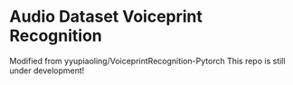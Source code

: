 # Audio Dataset Voiceprint Recognition
Modified from yyupiaoling/VoiceprintRecognition-Pytorch
This repo is still under development!